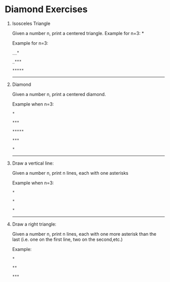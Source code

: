 # Diamond Exercises

1. Isosceles Triangle

   Given a number n, print a centered triangle. Example for n=3: *


   Example for n=3:

     `__*`

     `_***`

     `*****`


   ------------------------


2. Diamond

   Given a number n, print a centered diamond.

   Example when n=3:

      `*`

     `***`

    `*****`

     `***`

      `*`

    ------------------------

3. Draw a vertical line:

   Given a number n, print n lines, each with one asterisks

   Example when n=3:

   `*`

   `*`

   `*`

   ------------------------

4. Draw a right triangle:

   Given a number n, print n lines, each with one more asterisk than the last (i.e. one on the first line, two on
   the second,etc.)

   Example:

   `*`

   `**`

   `***`

